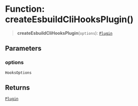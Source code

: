 # Function: createEsbuildCliHooksPlugin()

> **createEsbuildCliHooksPlugin**(`options`): [`Plugin`](../../esbuild/interfaces/Plugin.md)

## Parameters

### options

`HooksOptions`

## Returns

[`Plugin`](../../esbuild/interfaces/Plugin.md)
